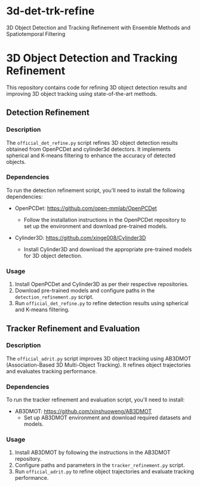 # 3d-det-trk-refine
3D Object Detection and Tracking Refinement with Ensemble Methods and Spatiotemporal Filtering

# 3D Object Detection and Tracking Refinement

This repository contains code for refining 3D object detection results and improving 3D object tracking using state-of-the-art methods.

## Detection Refinement

### Description

The `official_det_refine.py` script refines 3D object detection results obtained from OpenPCDet and cylinder3d detectors. It implements spherical and K-means filtering to enhance the accuracy of detected objects.

### Dependencies

To run the detection refinement script, you'll need to install the following dependencies:

- OpenPCDet: https://github.com/open-mmlab/OpenPCDet
  - Follow the installation instructions in the OpenPCDet repository to set up the environment and download pre-trained models.

- Cylinder3D: https://github.com/xinge008/Cylinder3D
  - Install Cylinder3D and download the appropriate pre-trained models for 3D object detection.

### Usage

1. Install OpenPCDet and Cylinder3D as per their respective repositories.
2. Download pre-trained models and configure paths in the `detection_refinement.py` script.
3. Run `official_det_refine.py` to refine detection results using spherical and K-means filtering.

## Tracker Refinement and Evaluation

### Description

The `official_adrit.py` script improves 3D object tracking using AB3DMOT (Association-Based 3D Multi-Object Tracking). It refines object trajectories and evaluates tracking performance.

### Dependencies

To run the tracker refinement and evaluation script, you'll need to install:

- AB3DMOT: https://github.com/xinshuoweng/AB3DMOT
  - Set up AB3DMOT environment and download required datasets and models.

### Usage

1. Install AB3DMOT by following the instructions in the AB3DMOT repository.
2. Configure paths and parameters in the `tracker_refinement.py` script.
3. Run `official_adrit.py` to refine object trajectories and evaluate tracking performance.
